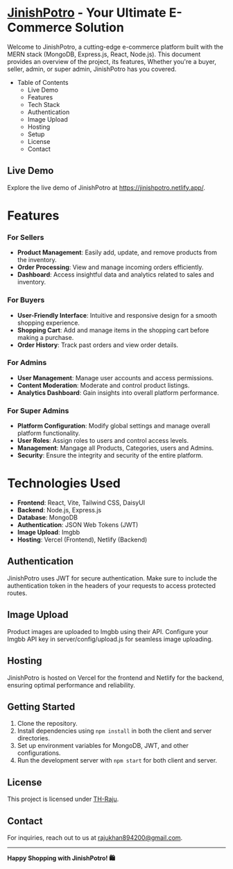 # [JinishPotro](https://jinishpotro.netlify.app/) - Your Ultimate E-Commerce Solution

Welcome to JinishPotro, a cutting-edge e-commerce platform built with the MERN stack (MongoDB, Express.js, React, Node.js). This document provides an overview of the project, its features, Whether you're a buyer, seller, admin, or super admin, JinishPotro has you covered.

- Table of Contents
  - Live Demo
  - Features
  - Tech Stack
  - Authentication
  - Image Upload
  - Hosting
  - Setup
  - License
  - Contact

## Live Demo

Explore the live demo of JinishPotro at https://jinishpotro.netlify.app/.

# Features

### For Sellers

- **Product Management**: Easily add, update, and remove products from the inventory.
- **Order Processing**: View and manage incoming orders efficiently.
- **Dashboard**: Access insightful data and analytics related to sales and inventory.

### For Buyers

- **User-Friendly Interface**: Intuitive and responsive design for a smooth shopping experience.
- **Shopping Cart**: Add and manage items in the shopping cart before making a purchase.
- **Order History**: Track past orders and view order details.

### For Admins

- **User Management**: Manage user accounts and access permissions.
- **Content Moderation**: Moderate and control product listings.
- **Analytics Dashboard**: Gain insights into overall platform performance.

### For Super Admins

- **Platform Configuration**: Modify global settings and manage overall platform functionality.
- **User Roles**: Assign roles to users and control access levels.
- **Management**: Mangage all Products, Categories, users and Admins.
- **Security**: Ensure the integrity and security of the entire platform.

# Technologies Used

- **Frontend**: React, Vite, Tailwind CSS, DaisyUI
- **Backend**: Node.js, Express.js
- **Database**: MongoDB
- **Authentication**: JSON Web Tokens (JWT)
- **Image Upload**: Imgbb
- **Hosting**: Vercel (Frontend), Netlify (Backend)

## Authentication

JinishPotro uses JWT for secure authentication. Make sure to include the authentication token in the headers of your requests to access protected routes.

## Image Upload

Product images are uploaded to Imgbb using their API. Configure your Imgbb API key in server/config/upload.js for seamless image uploading.

## Hosting

JinishPotro is hosted on Vercel for the frontend and Netlify for the backend, ensuring optimal performance and reliability.

## Getting Started

1. Clone the repository.
2. Install dependencies using `npm install` in both the client and server directories.
3. Set up environment variables for MongoDB, JWT, and other configurations.
4. Run the development server with `npm start` for both client and server.



## License

This project is licensed under [TH-Raju](https://tofajjol-hosen-raju.web.app/).

## Contact

For inquiries, reach out to us at [rajukhan894200@gmail.com]().

---

**Happy Shopping with JinishPotro! 🛍️**
